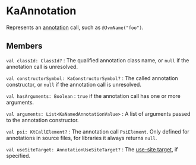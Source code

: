 # KaAnnotation

Represents an [annotation](https://kotlinlang.org/docs/annotations.html) call, such as `@JvmName("foo")`.

## Members

`val classId: ClassId?`
: The qualified annotation class name, or `null` if the annotation call is unresolved.

`val constructorSymbol: KaConstructorSymbol?`
: The called annotation constructor, or `null` if the annotation call is unresolved.

`val hasArguments: Boolean`
: `true` if the annotation call has one or more arguments.

`val arguments: List<KaNamedAnnotationValue>`
: A list of arguments passed to the annotation constructor.

`val psi: KtCallElement?`
: The annotation call `PsiElement`. Only defined for annotations in source files, for libraries it always returns `null`.

`val useSiteTarget: AnnotationUseSiteTarget?`
: The [use-site target](https://kotlinlang.org/docs/annotations.html#annotation-use-site-targets), if specified.